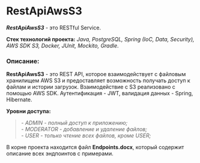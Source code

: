 # RestApiAwsS3

***RestApiAwsS3*** - это RESTful Service.

**Cтек технологий проекта:** _Java, PostgreSQL, Spring (IoC, Data, Security), AWS SDK S3, Docker, JUnit, Mockito, Gradle_.

### Описание:
**RestApiAwsS3** - это REST API, которое взаимодействует с файловым хранилищем AWS S3 и 
предоставляет возможность получать доступ к файлам и истории загрузок. Взаимодействие с 
S3 реализовано с помощью AWS SDK. Аутентификация - JWT, валидация данных - Spring, 
Hibernate.   
   
**Уровни доступа:**   
>*- ADMIN - полный доступ к приложению;*  
*- MODERATOR - добавление и удаление файлов;*   
*- USER - только чтение всех файлов, кроме USER;*

В корне проекта находится файл **Endpoints.docx**, который содержит описание всех эндпоинтов с примерами.